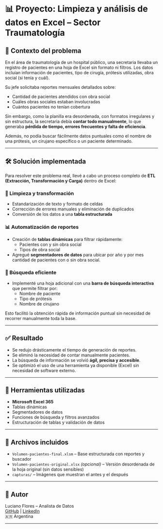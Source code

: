 # 📊 Proyecto: Limpieza y análisis de datos en Excel – Sector Traumatología

## 🏥 Contexto del problema

En el área de traumatología de un hospital público, una secretaria llevaba un registro de pacientes en una hoja de Excel sin formato ni filtros. Los datos incluían información de pacientes, tipo de cirugía, prótesis utilizadas, obra social (si tenía y cuál). 

Su jefe solicitaba reportes mensuales detallados sobre:
- Cantidad de pacientes atendidos con obra social
- Cuáles obras sociales estaban involucradas
- Cuántos pacientes no tenían cobertura

Sin embargo, como la planilla era desordenada, con formatos irregulares y sin estructura, la secretaria debía **contar todo manualmente**, lo que generaba **pérdida de tiempo, errores frecuentes y falta de eficiencia**.

Además, no podía buscar fácilmente datos puntuales como el nombre de una prótesis, un cirujano específico o un paciente determinado.

---

## 🛠️ Solución implementada

Para resolver este problema real, llevé a cabo un proceso completo de **ETL (Extracción, Transformación y Carga)** dentro de Excel:

### 🔄 Limpieza y transformación
- Estandarización de texto y formato de celdas
- Corrección de errores manuales y eliminación de duplicados
- Conversión de los datos a una **tabla estructurada**

### 📊 Automatización de reportes
- Creación de **tablas dinámicas** para filtrar rápidamente:
  - Pacientes con y sin obra social
  - Tipos de obra social
- Agregué **segmentadores de datos** para ubicar por año y por mes cantidad de pacientes con o sin obra social.

### 🔎 Búsqueda eficiente
- Implementé una hoja adicional con una **barra de búsqueda interactiva** que permite filtrar por:
  - Nombre de paciente
  - Tipo de prótesis
  - Nombre de cirujano

Esto facilitó la obtención rápida de información puntual sin necesidad de recorrer manualmente toda la base.

---

## ✅ Resultado

- Se redujo drásticamente el tiempo de generación de reportes.
- Se eliminó la necesidad de contar manualmente pacientes.
- La búsqueda de información se volvió **ágil, precisa y accesible**.
- Se optimizó el uso de una herramienta ya disponible (Excel) sin necesidad de software externo.

---

## 💼 Herramientas utilizadas

- **Microsoft Excel 365**
- Tablas dinámicas
- Segmentadores de datos
- Funciones de búsqueda y filtros avanzados
- Estructuración de tablas y validación de datos

---

## 📂 Archivos incluidos

- `Volumen-pacientes-final.xlsm` – Base estructurada con reportes y buscador
- `Volumen-pacientes-original.xlsx` *(opcional)* – Versión desordenada de la hoja original (sin datos sensibles)
- `capturas/` – Imágenes que muestran el antes y el después

---

## 👤 Autor

Luciano Flores – Analista de Datos  
[GitHub](https://github.com/tuusuario) | [LinkedIn](https://linkedin.com/in/tuusuario)  
🇦🇷 Argentina

---

